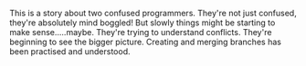 This is a story about two confused programmers.
They're not just confused, they're absolutely mind boggled!
But slowly things might be starting to make sense.....maybe.
They're trying to understand conflicts.
They're beginning to see the bigger picture.
Creating and merging branches has been practised and understood. 